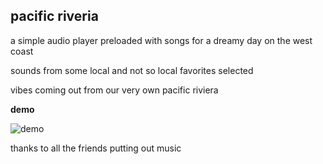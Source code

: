 ## pacific riveria ## 

a simple audio player preloaded with songs for a dreamy day on the west coast 

sounds from some local and not so local favorites selected

vibes coming out from our very own pacific riviera 


**demo**

![demo](https://github.com/annieng/pacific-riviera/blob/master/frontend/public/pacific-riviera.gif)



thanks to all the friends putting out music
